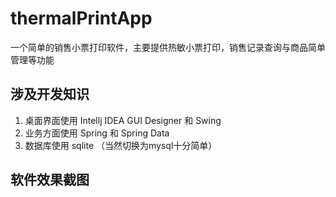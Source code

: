 # thermalPrintApp
一个简单的销售小票打印软件，主要提供热敏小票打印，销售记录查询与商品简单管理等功能

## 涉及开发知识
1. 桌面界面使用 Intellj IDEA GUI Designer 和 Swing
2. 业务方面使用 Spring 和 Spring Data
3. 数据库使用 sqlite （当然切换为mysql十分简单）

## 软件效果截图
